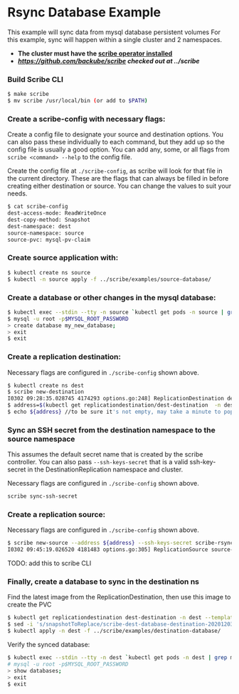 # Rsync Database Example

This example will sync data from mysql database persistent volumes
For this example, sync will happen within a single cluster and 2 namespaces.

*  **The cluster must have the [scribe operator installed](https://scribe-replication.readthedocs.io/en/latest/installation/index.html)**
*  ***https://github.com/backube/scribe checked out at ../scribe***

### Build Scribe CLI

```bash
$ make scribe
$ mv scribe /usr/local/bin (or add to $PATH)
```

### Create a scribe-config with necessary flags:

Create a config file to designate your source and destination options. You can also pass these individually to each command, but they add up so the
config file is usually a good option. You can add any, some, or all flags from `scribe <command> --help` to the config file.

Create the config file at `./scribe-config`, as scribe will look for that file in the current directory.
These are the flags that can always be filled in before creating either destination or source. You can change the values to suit your needs.

```bash
$ cat scribe-config
dest-access-mode: ReadWriteOnce
dest-copy-method: Snapshot
dest-namespace: dest
source-namespace: source
source-pvc: mysql-pv-claim
```

### Create source application with:

```bash
$ kubectl create ns source
$ kubectl -n source apply -f ../scribe/examples/source-database/
```

### Create a database or other changes in the mysql database:

```bash
$ kubectl exec --stdin --tty -n source `kubectl get pods -n source | grep mysql | awk '{print $1}'` -- /bin/bash
$ mysql -u root -p$MYSQL_ROOT_PASSWORD
> create database my_new_database;
> exit
$ exit
```

### Create a replication destination:

Necessary flags are configured in `./scribe-config` shown above.
```bash
$ kubectl create ns dest
$ scribe new-destination
I0302 09:28:35.028745 4174293 options.go:248] ReplicationDestination dest-destination created in namespace dest
$ address=$(kubectl get replicationdestination/dest-destination  -n dest --template={{.status.rsync.address}})
$ echo ${address} //to be sure it's not empty, may take a minute to populate
```

### Sync an SSH secret from the destination namespace to the source namespace

This assumes the default secret name that is created by the scribe controller. You can also pass `--ssh-keys-secret`
that is a valid ssh-key-secret in the DestinationReplication namespace and cluster.

Necessary flags are configured in `./scribe-config` shown above.
```bash
scribe sync-ssh-secret 
```

### Create a replication source:

Necessary flags are configured in `./scribe-config` shown above.
```bash
$ scribe new-source --address ${address} --ssh-keys-secret scribe-rsync-dest-src-<name-of-replicationdestination>
I0302 09:45:19.026520 4181483 options.go:305] ReplicationSource source-scribe-source created in namespace source
```
TODO: add this to scribe CLI
### Finally, create a database to sync in the destination ns

Find the latest image from the ReplicationDestination, then
use this image to create the PVC

```bash
$ kubectl get replicationdestination dest-destination -n dest --template={{.status.latestImage.name}}
$ sed -i 's/snapshotToReplace/scribe-dest-database-destination-20201203174504/g' ../scribe/examples/destination-database/mysql-pvc.yaml
$ kubectl apply -n dest -f ../scribe/examples/destination-database/
```

Verify the synced database:
```bash
$ kubectl exec --stdin --tty -n dest `kubectl get pods -n dest | grep mysql | awk '{print $1}'` -- /bin/bash
# mysql -u root -p$MYSQL_ROOT_PASSWORD
> show databases;
> exit
$ exit
```
